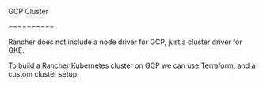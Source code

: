 GCP Cluster

==========



Rancher does not include a node driver for GCP, just a cluster driver for GKE.

To build a Rancher Kubernetes cluster on GCP we can use Terraform, and a custom cluster setup.



